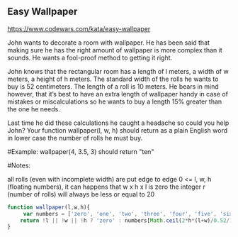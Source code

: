 
## Easy Wallpaper
https://www.codewars.com/kata/easy-wallpaper

John wants to decorate a room with wallpaper. He has been said that making sure he has the right amount of wallpaper is more complex than it sounds. He wants a fool-proof method to getting it right.

John knows that the rectangular room has a length of l meters, a width of w meters, a height of h meters. The standard width of the rolls he wants to buy is 52 centimeters. The length of a roll is 10 meters. He bears in mind however, that it’s best to have an extra length of wallpaper handy in case of mistakes or miscalculations so he wants to buy a length 15% greater than the one he needs.

Last time he did these calculations he caught a headache so could you help John? Your function wallpaper(l, w, h) should return as a plain English word in lower case the number of rolls he must buy.

#Example: wallpaper(4, 3.5, 3) should return "ten"

#Notes:

all rolls (even with incomplete width) are put edge to edge
0 <= l, w, h (floating numbers), it can happens that w x h x l is zero
the integer r (number of rolls) will always be less or equal to 20

```javascript
function wallpaper(l,w,h){
	 var numbers = ['zero', 'one', 'two', 'three', 'four', 'five', 'six', 'seven', 'eight', 'nine', 'ten', 'eleven', 'twelve', 'thirteen', 'fourteen', 'fifteen', 'sixteen', 'seventeen', 'eighteen', 'nineteen', 'twenty'];
	return !l || !w || !h ? 'zero' : numbers[Math.ceil(2*h*(l+w)/0.52/10 * 1.15)];
}
```

